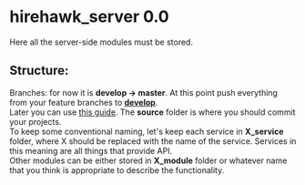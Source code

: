 # hirehawk_server 0.0
Here all the server-side modules must be stored.
## Structure:
Branches: for now it is **develop -> master**. At this point push everything from your feature branches to [**develop**](https://github.com/HireHawk/hirehawk_server/tree/develop).<br/>
Later you can use [this guide](https://nvie.com/posts/a-successful-git-branching-model/).
The **source** folder is where you should commit your projects.<br/>
To keep some conventional naming, let's keep each service in **X_service** folder, where X should be replaced with the name of the service. Services in this meaning are all things that provide API.<br/>
Other modules can be either stored in **X_module** folder or whatever name that you think is appropriate to describe the functionality.
